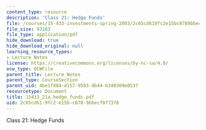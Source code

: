 ```yaml
---
content_type: resource
description: 'Class 21: Hedge Funds'
file: /courses/15-433-investments-spring-2003/2c65cd619fc2e15bc0789bbecf0f7370_15433_21a_hedge_funds.pdf
file_size: 93183
file_type: application/pdf
hide_download: true
hide_download_original: null
learning_resource_types:
- Lecture Notes
license: https://creativecommons.org/licenses/by-nc-sa/4.0/
ocw_type: OCWFile
parent_title: Lecture Notes
parent_type: CourseSection
parent_uid: 4be1f884-d157-9503-db44-b340309e0537
resourcetype: Document
title: 15433_21a_hedge_funds.pdf
uid: 2c65cd61-9fc2-e15b-c078-9bbecf0f7370
---
```

Class 21: Hedge Funds